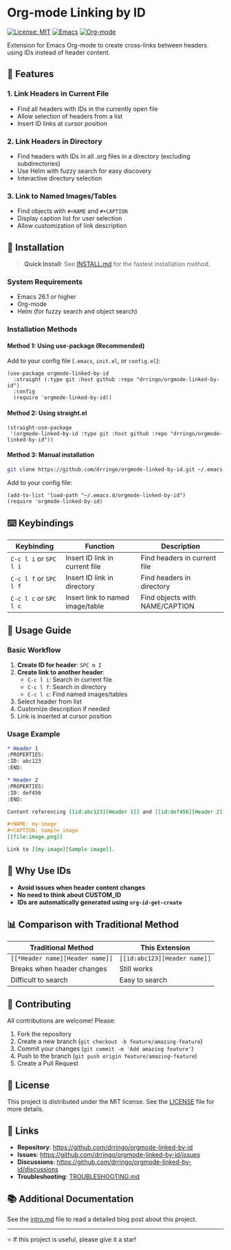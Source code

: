 # Org-mode Linking by ID

[![License: MIT](https://img.shields.io/badge/License-MIT-yellow.svg)](https://opensource.org/licenses/MIT)
[![Emacs](https://img.shields.io/badge/Emacs-26.1+-blue.svg)](https://www.gnu.org/software/emacs/)
[![Org-mode](https://img.shields.io/badge/Org--mode-9.0+-green.svg)](https://orgmode.org/)

Extension for Emacs Org-mode to create cross-links between headers using IDs instead of header content.

## 🌟 Features

### 1. Link Headers in Current File
- Find all headers with IDs in the currently open file
- Allow selection of headers from a list
- Insert ID links at cursor position

### 2. Link Headers in Directory
- Find headers with IDs in all .org files in a directory (excluding subdirectories)
- Use Helm with fuzzy search for easy discovery
- Interactive directory selection

### 3. Link to Named Images/Tables
- Find objects with `#+NAME` and `#+CAPTION`
- Display caption list for user selection
- Allow customization of link description

## 🚀 Installation

> **Quick Install**: See [INSTALL.md](INSTALL.md) for the fastest installation method.

### System Requirements

- Emacs 26.1 or higher
- Org-mode
- Helm (for fuzzy search and object search)

### Installation Methods

#### Method 1: Using use-package (Recommended)

Add to your config file (`.emacs`, `init.el`, or `config.el`):

```elisp
(use-package orgmode-linked-by-id
  :straight (:type git :host github :repo "drringo/orgmode-linked-by-id")
  :config
  (require 'orgmode-linked-by-id))
```

#### Method 2: Using straight.el

```elisp
(straight-use-package
 '(orgmode-linked-by-id :type git :host github :repo "drringo/orgmode-linked-by-id"))
```

#### Method 3: Manual installation

```bash
git clone https://github.com/drringo/orgmode-linked-by-id.git ~/.emacs.d/orgmode-linked-by-id
```

Add to your config file:
```elisp
(add-to-list 'load-path "~/.emacs.d/orgmode-linked-by-id")
(require 'orgmode-linked-by-id)
```

## ⌨️ Keybindings

| Keybinding | Function | Description |
|------------|----------|-------------|
| `C-c l i` or `SPC l i` | Insert ID link in current file | Find headers in current file |
| `C-c l f` or `SPC l f` | Insert ID link in directory | Find headers in directory |
| `C-c l c` or `SPC l c` | Insert link to named image/table | Find objects with NAME/CAPTION |

## 📖 Usage Guide

### Basic Workflow

1. **Create ID for header**: `SPC m I`
2. **Create link to another header**:
   - `C-c l i`: Search in current file
   - `C-c l f`: Search in directory
   - `C-c l c`: Find named images/tables
3. Select header from list
4. Customize description if needed
5. Link is inserted at cursor position

### Usage Example

```org
* Header 1
:PROPERTIES:
:ID: abc123
:END:

* Header 2
:PROPERTIES:
:ID: def456
:END:

Content referencing [[id:abc123][Header 1]] and [[id:def456][Header 2]].

#+NAME: my-image
#+CAPTION: Sample image
[[file:image.png]]

Link to [[my-image][Sample image]].
```

## 🎯 Why Use IDs

- **Avoid issues when header content changes**
- **No need to think about CUSTOM_ID**
- **IDs are automatically generated using `org-id-get-create`**

## 📊 Comparison with Traditional Method

| Traditional Method | This Extension |
|-------------------|----------------|
| `[[*Header name][Header name]]` | `[[id:abc123][Header name]]` |
| Breaks when header changes | Still works |
| Difficult to search | Easy to search |

## 🤝 Contributing

All contributions are welcome! Please:

1. Fork the repository
2. Create a new branch (`git checkout -b feature/amazing-feature`)
3. Commit your changes (`git commit -m 'Add amazing feature'`)
4. Push to the branch (`git push origin feature/amazing-feature`)
5. Create a Pull Request

## 📝 License

This project is distributed under the MIT license. See the [LICENSE](LICENSE) file for more details.

## 🔗 Links

- **Repository**: https://github.com/drringo/orgmode-linked-by-id
- **Issues**: https://github.com/drringo/orgmode-linked-by-id/issues
- **Discussions**: https://github.com/drringo/orgmode-linked-by-id/discussions
- **Troubleshooting**: [TROUBLESHOOTING.md](TROUBLESHOOTING.md)

## 📚 Additional Documentation

See the [intro.md](intro.md) file to read a detailed blog post about this project.

---

⭐ If this project is useful, please give it a star! 